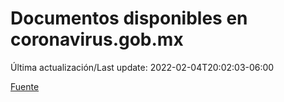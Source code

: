 # Documentos disponibles en coronavirus.gob.mx

Última actualización/Last update: 2022-02-04T20:02:03-06:00

 [Fuente](https://coronavirus.gob.mx/)
